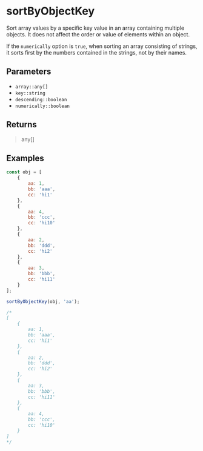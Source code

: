 # sortByObjectKey <Badge type="tip" text="JavaScript" />

Sort array values by a specific key value in an array containing multiple objects. It does not affect the order or value of elements within an object.

If the `numerically` option is `true`, when sorting an array consisting of strings, it sorts first by the numbers contained in the strings, not by their names.

## Parameters

- `array::any[]`
- `key::string`
- `descending::boolean`
- `numerically::boolean`

## Returns

> any[]

## Examples

```javascript
const obj = [
	{
		aa: 1,
		bb: 'aaa',
		cc: 'hi1'
	},
	{
		aa: 4,
		bb: 'ccc',
		cc: 'hi10'
	},
	{
		aa: 2,
		bb: 'ddd',
		cc: 'hi2'
	},
	{
		aa: 3,
		bb: 'bbb',
		cc: 'hi11'
	}
];

sortByObjectKey(obj, 'aa');

/*
[
	{
		aa: 1,
		bb: 'aaa',
		cc: 'hi1'
	},
	{
		aa: 2,
		bb: 'ddd',
		cc: 'hi2'
	},
	{
		aa: 3,
		bb: 'bbb',
		cc: 'hi11'
	},
	{
		aa: 4,
		bb: 'ccc',
		cc: 'hi10'
	}
]
*/
```
